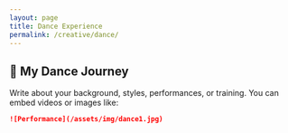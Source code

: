 ```yaml
---
layout: page
title: Dance Experience
permalink: /creative/dance/
---
```


## 💃 My Dance Journey

Write about your background, styles, performances, or training. You can embed videos or images like:

```markdown
![Performance](/assets/img/dance1.jpg)
